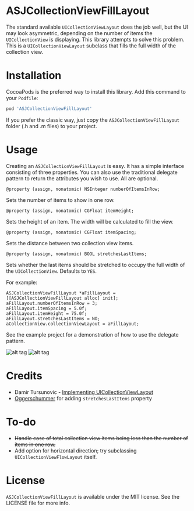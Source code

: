 # ASJCollectionViewFillLayout

The standard available `UICollectionViewLayout` does the job well, but the UI may look asymmetric, depending on the number of items the `UICollectionView` is displaying. This library attempts to solve this problem. This is a `UICollectionViewLayout` subclass that fills the full width of the collection view.

# Installation

CocoaPods is the preferred way to install this library. Add this command to your `Podfile`:

```ruby
pod 'ASJCollectionViewFillLayout'
```

If you prefer the classic way, just copy the `ASJCollectionViewFillLayout` folder (.h and .m files) to your project.

# Usage

Creating an `ASJCollectionViewFillLayout` is easy. It has a simple interface consisting of three properties. You can also use the traditional delegate pattern to return the attributes you wish to use. All are optional.

```objc
@property (assign, nonatomic) NSInteger numberOfItemsInRow;
```
Sets the number of items to show in one row.

```objc
@property (assign, nonatomic) CGFloat itemHeight;
```
Sets the height of an item. The width will be calculated to fill the view.

```objc
@property (assign, nonatomic) CGFloat itemSpacing;
```
Sets the distance between two collection view items.

```objc
@property (assign, nonatomic) BOOL stretchesLastItems;
```
Sets whether the last items should be stretched to occupy the full width of the `UICollectionView`. Defaults to `YES`.

For example:

```objc
ASJCollectionViewFillLayout *aFillLayout = [[ASJCollectionViewFillLayout alloc] init];
aFillLayout.numberOfItemsInRow = 3;
aFillLayout.itemSpacing = 5.0f;
aFillLayout.itemHeight = 75.0f;
aFillLayout.stretchesLastItems = NO;
aCollectionView.collectionViewLayout = aFillLayout;
```

See the example project for a demonstration of how to use the delegate pattern.

![alt tag](Images/7.png)
![alt tag](Images/8.png)

# Credits

- Damir Tursunovic - [Implementing UICollectionViewLayout](http://damir.me/implementing-uicollectionview-layout)
- [Oggerschummer](https://github.com/Oggerschummer) for adding `stretchesLastItems` property

# To-do

- ~~Handle case of total collection view items being less than the number of items in one row.~~
- Add option for horizontal direction; try subclassing `UICollectionViewFlowLayout` itself.

# License

`ASJCollectionViewFillLayout` is available under the MIT license. See the LICENSE file for more info.
